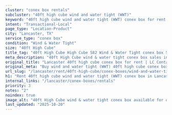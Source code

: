 ```yaml
---
cluster: "conex box rentals"
subcluster: "40ft high cube wind and water tight (WWT)"
keyword: "40ft high cube wind and water tight (WWT) conex box for rent Lancaster, TX"
intent: "Transactional-Local"
page_type: "Location-Product"
city: "Lancaster, TX"
service_type: "conex box"
condition: "Wind & Water Tight"
size: "40ft High Cube"
title_tag: "40ft High Cube High Cube S82 Wind & Water Tight conex box Sales in Lancaster | LC Container"
meta_description: "40ft High Cube wind & water tight conex box sales in Lancaster. High cube containers with extra height. Fast delivery, competitive pricing. Serving conex boxes area. Quote ID: OUT. Call (214) 524-4168 for your free quote today."
original_title: "Lancaster 40ft high cube conex box for rent | LC Container"
original_meta: "Buy wind and water tight (WWT) 40ft high cube conex box rent with local delivery in Lancaster, TX. LC Container — local Since 2003. Request a fast quote today."
url_slug: "/lancaster/rent/40ft-high-cube/conex-boxes/wind-and-water-tight-wwt"
h1: "Rent 40ft high cube wind and water tight (WWT) conex box in Lancaster"
internal_links: "/lancaster/conex-boxes/rentals"
priority: 3
notes: "2"
noindex: true
image_alt: "40ft High Cube wind & water tight conex box available for delivery in Lancaster"
last_updated: "2025-10-20"
---
```


<!-- TODO: Add unique city/inventory copy, images, and internal links here. -->

